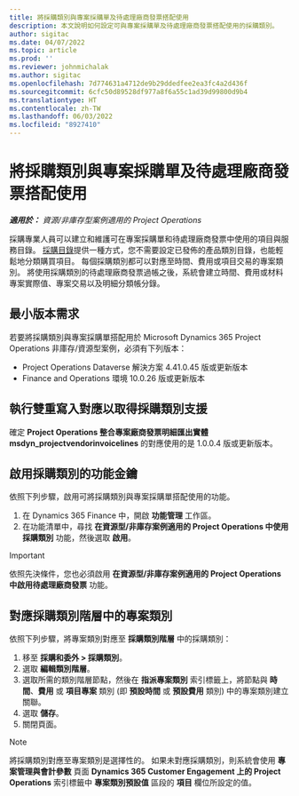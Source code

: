 ```yaml
---
title: 將採購類別與專案採購單及待處理廠商發票搭配使用
description: 本文說明如何設定可與專案採購單及待處理廠商發票搭配使用的採購類別。
author: sigitac
ms.date: 04/07/2022
ms.topic: article
ms.prod: ''
ms.reviewer: johnmichalak
ms.author: sigitac
ms.openlocfilehash: 7d774631a4712de9b29ddedfee2ea3fc4a2d436f
ms.sourcegitcommit: 6cfc50d89528df977a8f6a55c1ad39d99800d9b4
ms.translationtype: HT
ms.contentlocale: zh-TW
ms.lasthandoff: 06/03/2022
ms.locfileid: "8927410"
---
```

# <a name="use-procurement-categories-with-project-purchase-orders-and-pending-vendor-invoices"></a>將採購類別與專案採購單及待處理廠商發票搭配使用

_**適用於：** 資源/非庫存型案例適用的 Project Operations_

採購專業人員可以建立和維護可在專案採購單和待處理廠商發票中使用的項目與服務目錄。 [採購目錄](/dynamics365/supply-chain/procurement/procurement-catalogs)提供一種方式，您不需要設定已發佈的產品類別目錄，也能輕鬆地分類購買項目。 每個採購類別都可以對應至時間、費用或項目交易的專案類別。 將使用採購類別的待處理廠商發票過帳之後，系統會建立時間、費用或材料專案實際值、專案交易以及明細分類帳分錄。

## <a name="minimum-version-requirements"></a>最小版本需求

若要將採購類別與專案採購單搭配用於 Microsoft Dynamics 365 Project Operations 非庫存/資源型案例，必須有下列版本：

- Project Operations Dataverse 解決方案 4.41.0.45 版或更新版本
- Finance and Operations 環境 10.0.26 版或更新版本

## <a name="run-dual-write-maps-for-procurement-category-support"></a>執行雙重寫入對應以取得採購類別支援

確定 **Project Operations 整合專案廠商發票明細匯出實體 msdyn\_projectvendorinvoicelines** 的對應使用的是 1.0.0.4 版或更新版本。

## <a name="enable-the-feature-key-for-procurement-categories"></a>啟用採購類別的功能金鑰

依照下列步驟，啟用可將採購類別與專案採購單搭配使用的功能。

1. 在 Dynamics 365 Finance 中，開啟 **功能管理** 工作區。
1. 在功能清單中，尋找 **在資源型/非庫存案例適用的 Project Operations 中使用採購類別** 功能，然後選取 **啟用**。

> [!IMPORTANT]
> 依照先決條件，您也必須啟用 **在資源型/非庫存案例適用的 Project Operations 中啟用待處理廠商發票** 功能。

## <a name="map-project-categories-in-the-procurement-category-hierarchy"></a>對應採購類別階層中的專案類別

依照下列步驟，將專案類別對應至 **採購類別階層** 中的採購類別：

1. 移至 **採購和委外 \> 採購類別**。
1. 選取 **編輯類別階層**。
1. 選取所需的類別階層節點，然後在 **指派專案類別** 索引標籤上，將節點與 **時間**、**費用** 或 **項目專案** 類別 (即 **預設時間** 或 **預設費用** 類別) 中的專案類別建立關聯。
1. 選取 **儲存**。
1. 關閉頁面。

> [!NOTE]
> 將採購類別對應至專案類別是選擇性的。 如果未對應採購類別，則系統會使用 **專案管理與會計參數** 頁面 **Dynamics 365 Customer Engagement 上的 Project Operations** 索引標籤中 **專案類別預設值** 區段的 **項目** 欄位所設定的值。
